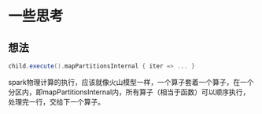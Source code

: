 
# 一些思考

## 想法

```scala
child.execute().mapPartitionsInternal { iter => ... }
```

spark物理计算的执行，应该就像火山模型一样，一个算子套着一个算子，在一个分区内，即mapPartitionsInternal内，所有算子（相当于函数）可以顺序执行，处理完一行，交给下一个算子。
